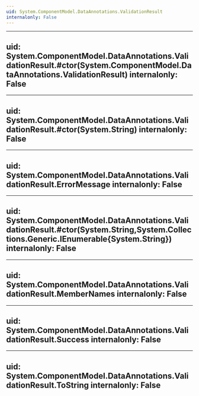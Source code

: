 ```yaml
---
uid: System.ComponentModel.DataAnnotations.ValidationResult
internalonly: False
---
```


---
uid: System.ComponentModel.DataAnnotations.ValidationResult.#ctor(System.ComponentModel.DataAnnotations.ValidationResult)
internalonly: False
---

---
uid: System.ComponentModel.DataAnnotations.ValidationResult.#ctor(System.String)
internalonly: False
---

---
uid: System.ComponentModel.DataAnnotations.ValidationResult.ErrorMessage
internalonly: False
---

---
uid: System.ComponentModel.DataAnnotations.ValidationResult.#ctor(System.String,System.Collections.Generic.IEnumerable{System.String})
internalonly: False
---

---
uid: System.ComponentModel.DataAnnotations.ValidationResult.MemberNames
internalonly: False
---

---
uid: System.ComponentModel.DataAnnotations.ValidationResult.Success
internalonly: False
---

---
uid: System.ComponentModel.DataAnnotations.ValidationResult.ToString
internalonly: False
---
